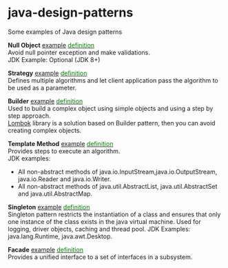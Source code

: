 # java-design-patterns
Some examples of Java design patterns  

__Null Object__ [example](/nullobject/src/pt/com/srg/nullobject/
) [<span style="color:green">definition</span>](https://www.tutorialspoint.com/design_pattern/null_object_pattern.htm)  
Avoid null pointer exception and make validations.  
JDK Example: Optional (JDK 8+)  

__Strategy__ [example](/strategy/src/pt/com/srg/strategy/
) [<span style="color:green">definition</span>](https://www.tutorialspoint.com/design_pattern/strategy_pattern.htm)  
Defines multiple algorithms and let client application pass the algorithm to be used as a parameter.

__Builder__ [example](/builder/src/main/java/pt/com/srg/builder/
) [<span style="color:green">definition</span>](https://www.tutorialspoint.com/design_pattern/builder_pattern.htm)  
Used to build a complex object using simple objects and using a step by step approach.  
[Lombok](https://projectlombok.org/) library is a solution based on Builder pattern, then you can avoid creating complex objects.  

__Template Method__ [example](templatemethod/src/pt/com/srg/templatemethod) [<span style="color:green">definition</span>](https://www.tutorialspoint.com/design_pattern/template_pattern.htm)  
Provides steps to execute an algorithm.  
JDK examples:
* All non-abstract methods of java.io.InputStream,java.io.OutputStream, java.io.Reader and java.io.Writer.  
* All non-abstract methods of java.util.AbstractList, java.util.AbstractSet and java.util.AbstractMap.  

__Singleton__ [example](singleton/src/pt/com/srg/singleton) [<span style="color:green">definition</span>](https://www.tutorialspoint.com/design_pattern/singleton_pattern.htm)  
Singleton pattern restricts the instantiation of a class and ensures that only one instance of the class exists in the java virtual machine. Used for logging, driver objects, caching and thread pool.
JDK Examples: java.lang.Runtime, java.awt.Desktop.

__Facade__ [example](facade/src/pt/com/srg/facade) [<span style="color:green">definition</span>](https://www.tutorialspoint.com/design_pattern/facade_pattern.htm)  
Provides a unified interface to a set of interfaces in a subsystem.